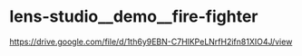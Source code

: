 # lens-studio__demo__fire-fighter

https://drive.google.com/file/d/1th6y9EBN-C7HlKPeLNrfH2ifn81XIO4J/view
